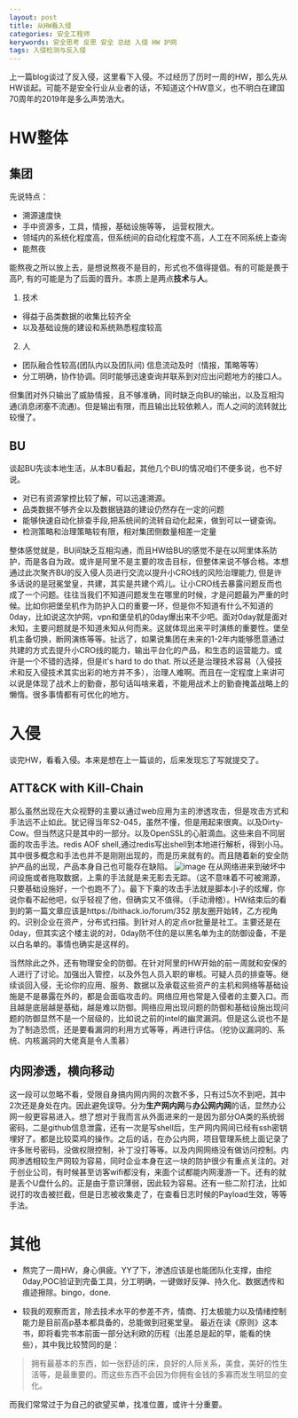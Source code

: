 ```yaml
---
layout: post
title: 从HW看入侵
categories: 安全工程师
kerywords: 安全思考 反思 安全 总结 入侵 HW 护网
tags: 入侵检测与反入侵
---
```


上一篇blog谈过了反入侵，这里看下入侵。不过经历了历时一周的HW，那么先从HW谈起。可能不是安全行业从业者的话，不知道这个HW意义，也不明白在建国70周年的2019年是多么声势浩大。

# HW整体

## 集团

先说特点：
* 溯源速度快
* 手中资源多，工具，情报，基础设施等等， 运营权限大。
* 领域内的系统化程度高，但系统间的自动化程度不高，人工在不同系统上查询
* 能熬夜

能熬夜之所以放上去，是想说熬夜不是目的，形式也不值得提倡。有的可能是畏于高P, 有的可能是为了后面的晋升。本质上是两点**技术**与**人**。

1. 技术
* 得益于品类数据的收集比较齐全
* 以及基础设施的建设和系统熟悉程度较高
2. 人
* 团队融合性较高(团队内以及团队间) 信息流动及时（情报，策略等等）
* 分工明确，协作协调。同时能够迅速查询并联系到对应出问题地方的接口人。

但集团对外只输出了威胁情报，且不够准确，同时缺乏向BU的输出，以及互相沟通(消息闭塞不流通)。但是输出有限，而且输出比较依赖人，而人之间的流转就比较慢了。

## BU

谈起BU先谈本地生活，从本BU看起，其他几个BU的情况咱们不便多说，也不好说。

* 对已有资源掌控比较了解，可以迅速溯源。
* 品类数据不够齐全以及数据链路的建设仍然存在一定的问题
* 能够快速自动化排查手段,把系统间的流转自动化起来，做到可以一键查询。
* 检测策略和治理策略较有限，相对集团侧数量相差一定量

整体感觉就是，BU间缺乏互相沟通，而且HW给BU的感觉不是在以阿里体系防护，而是各自为政。或许是阿里不是主要的攻击目标，但整体来说不够合格。本想通过此次聚齐BU的反入侵人员进行交流以提升小CRO线的风险治理能力, 但是许多话说的是冠冕堂皇，共建，其实是共建个鸡儿。让小CRO线去暴露问题反而也成了一个问题。往往当我们不知道问题发生在哪里的时候，才是问题最为严重的时候。比如你把堡垒机作为防护入口的重要一环，但是你不知道有什么不知道的0day，比如说这次护网，vpn和堡垒机的0day爆出来不少吧。面对0day就是面对未知，主要问题就是不知道未知从何而来。这就体现出来平时演练的重要性。堡垒机主备切换，断网演练等等。扯远了，如果说集团在未来的1-2年内能够愿意通过共建的方式去提升小CRO线的能力，输出平台化的产品，和生态的运营能力。或许是一个不错的选择，但是it's hard to do that. 所以还是治理技术容易（入侵技术和反入侵技术其实出彩的地方并不多），治理人难啊。而且在一定程度上来讲可以说是体现了战术上的勤奋，那句话叫啥来着，不能用战术上的勤奋掩盖战略上的懒惰。很多事情都有可优化的地方。

# 入侵

谈完HW，看看入侵。本来是想在上一篇谈的，后来发现忘了写就提交了。

## ATT&CK with Kill-Chain

那么虽然出现在大众视野的主要以通过web应用为主的渗透攻击，但是攻击方式和手法远不止如此。犹记得当年S2-045，虽然不懂，但是用起来很爽。以及Dirty-Cow。但当然这只是其中的一部分。以及OpenSSL的心脏滴血。这些来自不同层面的攻击手法。redis AOF shell,通过redis写出shell到本地进行解析，得到小马。其中很多概念和手法也并不是刚刚出现的，而是历来就有的。而且随着新的安全防护产品的出现，产品本身自己也可能存在缺陷。
![image](https://img.iami.xyz/images/60379304-634de580-9a63-11e9-86e8-e604415cc916.png)
在从网络进来到破坏中间设施或者拖取数据，上乘的手法就是来无影去无踪。（这不意味着不可被溯源，只要基础设施好，一个也跑不了）。最下下乘的攻击手法就是脚本小子的炫耀，你说你看不起他吧，似乎轻视了他，但确实又不值得。（手动滑稽）。HW结束后的看到的第一篇文章应该是https://bithack.io/forum/352 朋友圈开始转，乙方视角的。识别企业在资产，分布式扫描。到针对人的定点or批量是社工。主要还是在0day，但其实这个楼主说的对，0day防不住的是以黑名单为主的防御设备，不是以白名单的。事情也确实是这样的。

当然除此之外，还有物理安全的防御。在针对阿里的HW开始的前一周就和安保的人进行了讨论。加强出入管控，以及外包人员入职的审核。可疑人员的排查等。继续谈回入侵，无论你的应用、服务、数据以及承载这些资产的主机和网络等基础设施是不是暴露在外的，都是会面临攻击的。网络应用也常是入侵者的主要入口。而且越是底层越是基础，越是难以防御。网络应用出现问题的防御和基础设施出现问题的防御显然不是一个层级的，比如说之前的intel的幽灵漏洞。但是这么说也不是为了制造恐慌，还是要看漏洞的利用方式等等，再进行评估。（挖协议漏洞的、系统、内核漏洞的大佬真是令人羡慕）

## 内网渗透，横向移动
这一段可以忽略不看，受限自身搞内网内网的次数不多，只有过5次不到吧，其中2次还是身处在内。因此避免误导。分为**生产网内网**与**办公网内网**的话，显然办公网一般更容易进入。想了想对于我而言从外面进来的一是因为部分OA类的系统弱密码，二是github信息泄露，还有一次是写shell后，生产网内网间已经有ssh密钥埋好了。都是比较菜鸡的操作。之后的话，在办公内网，项目管理系统上面记录了许多账号密码，没做权限控制，补丁没打等等。以及内网网络没有做访问控制。内网渗透相较生产网较为容易，同时企业本身在这一块的防护很少有重点关注的。对于创业公司，有时候甚至访客wifi都没有，来面个试都能内网漫游一下。还有的就是丢个U盘什么的。正是由于意识薄弱，因此较为容易。还有一些二阶打法，比如说打的攻击被拦截，但是日志被收集走了，在查看日志时候的Payload生效，等等手法。


# 其他

* 熬完了一周HW，身心俱疲。YY了下，渗透应该是也能团队化支撑，由挖0day,POC验证到完备工具，分工明确，一键做好反弹、持久化、数据透传和痕迹擦除。bingo，done.

* 较我的观察而言，除去技术水平的参差不齐，情商、打太极能力以及情绪控制能力是目前高p基本都具备的，总能做到冠冕堂皇。
最近在读《原则》这本书，即将看完书本前面一部分达利欧的历程（出差总是起的早，能看的快些），其中我比较赞同的是：
> 拥有最基本的东西，如一张舒适的床，良好的人际关系，美食，美好的性生活等，是最重要的。而这些东西不会因为你拥有金钱的多寡而发生明显的变化。

而我们常常过于为自己的欲望买单，找准位置，或许十分重要。